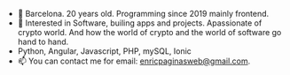 - 👋 Barcelona. 20 years old. Programming since 2019 mainly frontend.
- 👀  Interested in Software, builing apps and projects. Apassionate of crypto world. And how the world of crypto and the world of software go hand to hand.
- Python, Angular, Javascript, PHP, mySQL, Ionic
- 📫 You can contact me for email: enricpaginasweb@gmail.com. 

